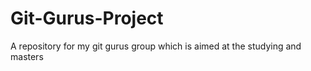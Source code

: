 # Git-Gurus-Project
A repository for my git gurus group which is aimed at the studying and masters 
